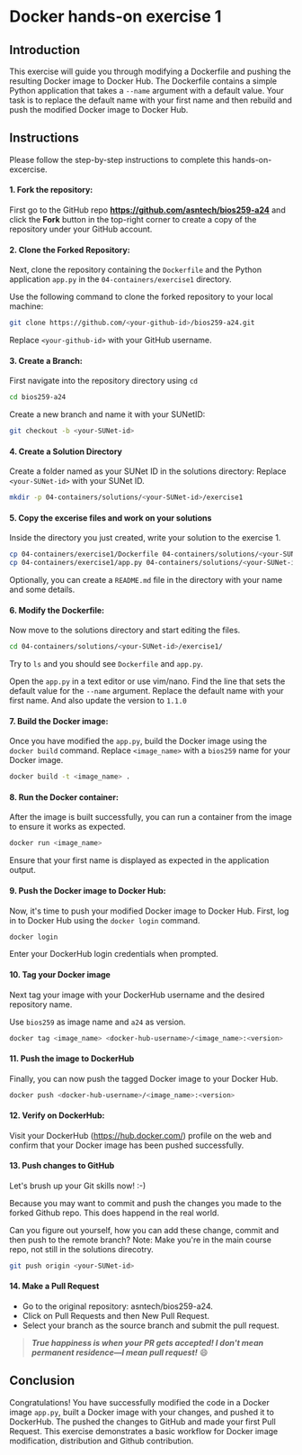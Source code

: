 # Docker hands-on exercise 1

## Introduction

This exercise will guide you through modifying a Dockerfile and pushing the resulting Docker image to Docker Hub. The Dockerfile contains a simple Python application that takes a ``--name`` argument with a default value. Your task is to replace the default name with your first name and then rebuild and push the modified Docker image to Docker Hub.

## Instructions
Please follow the step-by-step instructions to complete this hands-on-excercise.

#### 1. **Fork the repository**:
First go to the GitHub repo **https://github.com/asntech/bios259-a24** and click the **Fork** button in the top-right corner to create a copy of the repository under your GitHub account.

#### 2. **Clone the Forked Repository**: 
Next, clone the repository containing the `Dockerfile` and the Python application `app.py` in the `04-containers/exercise1` directory.

Use the following command to clone the forked repository to your local machine:
    
```bash
git clone https://github.com/<your-github-id>/bios259-a24.git   
```

Replace `<your-github-id>` with your GitHub username.


#### 3. **Create a Branch**:

First navigate into the repository directory using `cd`

```bash
cd bios259-a24
```
Create a new branch and name it with your SUNetID:
```bash
git checkout -b <your-SUNet-id>
```

#### 4. Create a Solution Directory
Create a folder named as your SUNet ID in the solutions directory:
Replace `<your-SUNet-id>` with your SUNet ID.

```bash
mkdir -p 04-containers/solutions/<your-SUNet-id>/exercise1
```

#### 5. Copy the excerise files and work on your solutions
Inside the directory you just created, write your solution to the exercise 1.

```bash
cp 04-containers/exercise1/Dockerfile 04-containers/solutions/<your-SUNet-id>/exercise1/
cp 04-containers/exercise1/app.py 04-containers/solutions/<your-SUNet-id>/exercise1/
```
Optionally, you can create a `README.md` file in the directory with your name and some details.


#### 6. **Modify the Dockerfile**:

Now move to the solutions directory and start editing the files.

```bash
cd 04-containers/solutions/<your-SUNet-id>/exercise1/
```
Try to `ls` and you should see `Dockerfile` and `app.py`.

Open the `app.py` in a text editor or use vim/nano. Find the line that sets the default value for the `--name` argument. Replace the default name with your first name. And also update the version to `1.1.0`


#### 7. **Build the Docker image**:
Once you have modified the `app.py`, build the Docker image using the `docker build` command. Replace `<image_name>` with a `bios259` name for your Docker image.

```bash
docker build -t <image_name> .
```

#### 8. **Run the Docker container**:
After the image is built successfully, you can run a container from the image to ensure it works as expected.

```bash
docker run <image_name>
```
Ensure that your first name is displayed as expected in the application output.

#### 9. **Push the Docker image to Docker Hub**:

Now, it's time to push your modified Docker image to Docker Hub. First, log in to Docker Hub using the `docker login` command.

```bash
docker login
```

Enter your DockerHub login credentials when prompted.

#### 10. Tag your Docker image
Next tag your image with your DockerHub username and the desired repository name.

Use `bios259` as image name and `a24` as version.

```bash
docker tag <image_name> <docker-hub-username>/<image_name>:<version>
```

#### 11. Push the image to DockerHub
Finally, you can now push the tagged Docker image to your Docker Hub.

```bash
docker push <docker-hub-username>/<image_name>:<version>
```

#### 12. Verify on DockerHub:
Visit your DockerHub (https://hub.docker.com/) profile on the web and confirm that your Docker image has been pushed successfully.

#### 13. Push changes to GitHub
Let's brush up your Git skills now! :-)

Because you may want to commit and push the changes you made to the forked Github repo. This does happend in the real world.

Can you figure out yourself, how you can add these change, commit and then push to the remote branch?
Note: Make you're in the main course repo, not still in the solutions direcotry.

```bash
git push origin <your-SUNet-id>
```

#### 14. Make a Pull Request
- Go to the original repository: asntech/bios259-a24.
- Click on Pull Requests and then New Pull Request. 
- Select your branch as the source branch and submit the pull request.

> ***True happiness is when your PR gets accepted! I don't mean permanent residence—I mean pull request!*** 😄

## Conclusion

Congratulations! You have successfully modified the code in a Docker image `app.py`, built a Docker image with your changes, and pushed it to DockerHub. The pushed the changes to GitHub and made your first Pull Request. This exercise demonstrates a basic workflow for Docker image modification, distribution and Github contribution.
